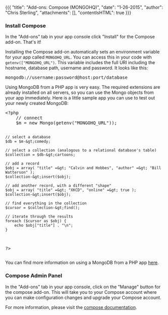 {{{
  "title": "Add-ons: Compose (MONGOHQ)",
  "date": "1-26-2015",
  "author": "Chris Sterling",
  "attachments": [],
  "contentIsHTML": true
}}}

<h3>Install Compose</h3>
<p>In the "Add-ons" tab in your app console click "Install" for the Compose add-on. That's it!</p>
<p>Installing the Compose add-on automatically sets an environment variable for your app called <code>MONGOHQ_URL</code>. You can access this in your code with <code>getenv(["MONGOHQ_URL")</code>. This variable includes the full URI including the hostname, database path, username and password. It looks like this:</p>
<pre>mongodb://username:password@host:port/database
</pre>
<p>Using MongoDB from a PHP app is very easy. The required extensions are already installed on all servers, so you can use the Mongo objects from your app immediately. Here is a little sample app you can use to test out your newly created MongoDB:</p>
<pre>&lt;?php
    // connect
    $m = new Mongo(getenv("MONGOHQ_URL"));

    // select a database
    $db = $m-&gt;comedy;

    // select a collection (analogous to a relational database's table)
    $collection = $db-&gt;cartoons;

    // add a record
    $obj = array( "title" =&gt; "Calvin and Hobbes", "author" =&gt; "Bill Watterson" );
    $collection-&gt;insert($obj);

    // add another record, with a different "shape"
    $obj = array( "title" =&gt; "XKCD", "online" =&gt; true );
    $collection-&gt;insert($obj);

    // find everything in the collection
    $cursor = $collection-&gt;find();

    // iterate through the results
    foreach ($cursor as $obj) {
        echo $obj["title"] . "\n";
    }
?&gt;
</pre>
<p>You can find more information on using a MongoDB from a PHP app <a href="http://php.net/manual/en/class.mongodb.php">here</a>.</p>
<h3>Compose Admin Panel</h3>
<p>In the "Add-ons" tab in your app console, click on the "Manage" button for the compose add-on. This will take you to your Compose account where you can make configuration changes and upgrade your Compose account.</p>
<p>For more information, please visit the <a href="https://docs.compose.io/getting-started/compose.html">compose documentation</a>.</p>
